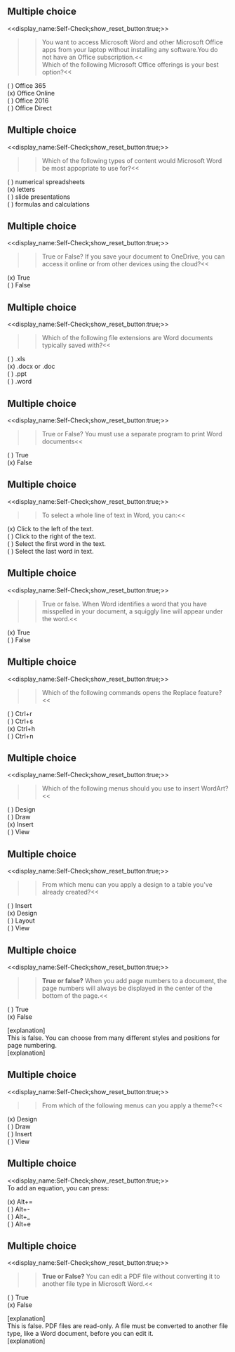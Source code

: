 ## Multiple choice
<<display_name:Self-Check;show_reset_button:true;>>  
>>You want to access Microsoft Word and other Microsoft Office apps from your laptop without installing any software.You do not have an Office subscription.<<  
>>Which of the following Microsoft Office offerings is your best option?<<

( ) Office 365  
(x) Office Online  
( ) Office 2016  
( ) Office Direct  

## Multiple choice
<<display_name:Self-Check;show_reset_button:true;>>
>>Which of the following types of content would Microsoft Word be most appopriate to use for?<<

( ) numerical spreadsheets  
(x) letters  
( ) slide presentations  
( ) formulas and calculations  

## Multiple choice
<<display_name:Self-Check;show_reset_button:true;>>
>>True or False?  If you save your document to OneDrive, you can access it online or from other devices using the cloud?<<

(x) True  
( ) False

## Multiple choice
<<display_name:Self-Check;show_reset_button:true;>>
>>Which of the following file extensions are Word documents typically saved with?<<

( ) .xls  
(x) .docx or .doc  
( ) .ppt  
( ) .word  

## Multiple choice
<<display_name:Self-Check;show_reset_button:true;>>
>>True or False?  You must use a separate program to print Word documents<<

( ) True  
(x) False

## Multiple choice
<<display_name:Self-Check;show_reset_button:true;>>
>>To select a whole line of text in Word, you can:<<

(x) Click to the left of the text.  
( ) Click to the right of the text.  
( ) Select the first word in the text.  
( ) Select the last word in text.  

## Multiple choice
<<display_name:Self-Check;show_reset_button:true;>>
>>True or false. When Word identifies a word that you have misspelled in your document, a squiggly line will appear under the word.<<

(x) True  
( ) False 

## Multiple choice
<<display_name:Self-Check;show_reset_button:true;>>
>>Which of the following commands opens the Replace feature?<< 
 
( ) Ctrl+r  
( ) Ctrl+s  
(x) Ctrl+h  
( ) Ctrl+n  

## Multiple choice
<<display_name:Self-Check;show_reset_button:true;>>  
>>Which of the following menus should you use to insert WordArt?<<

( ) Design  
( ) Draw  
(x) Insert  
( ) View  

## Multiple choice
<<display_name:Self-Check;show_reset_button:true;>>  
>>From which menu can you apply a design to a table you've already created?<<

( ) Insert  
(x) Design  
( ) Layout  
( ) View  

## Multiple choice
<<display_name:Self-Check;show_reset_button:true;>>
>><strong>True or false?</strong> When you add page numbers to a document, the page numbers will always be displayed in the center of the bottom of the page.<<

( ) True  
(x) False   

[explanation]  
This is false. You can choose from many different styles and positions for page numbering.  
[explanation]

## Multiple choice
<<display_name:Self-Check;show_reset_button:true;>>
>>From which of the following menus can you apply a theme?<<

(x) Design  
( ) Draw  
( ) Insert  
( ) View  

## Multiple choice
<<display_name:Self-Check;show_reset_button:true;>>  
To add an equation, you can press:

(x) Alt+=  
( ) Alt+-  
( ) Alt+_  
( ) Alt+e  

## Multiple choice
<<display_name:Self-Check;show_reset_button:true;>>  
>><strong>True or False?</strong> You can edit a PDF file without converting it to another file type in Microsoft Word.<<

( ) True  
(x) False  

[explanation]  
This is false.  PDF files are read-only.  A file must be converted to another file type, like a Word document, before you can edit it.  
[explanation]
